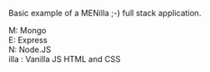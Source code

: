 Basic example of a MENilla ;-) full stack application.

M: Mongo<br>
E: Express<br>
N: Node.JS<br>
illa : Vanilla JS HTML and CSS<br>
